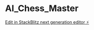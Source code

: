 # AI_Chess_Master

[Edit in StackBlitz next generation editor ⚡️](https://stackblitz.com/~/github.com/lokesh-poreddy/AI_Chess_Master)